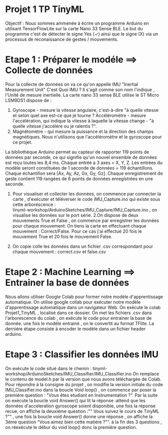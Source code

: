 # Projet 1 TP TinyML  
Objectif : 
Nous sommes ammenée à écrire un programme Arduino en utilisant TensorFlowLite sur la carte Nano 33 Sense BLE.
Le but du programme c'est de détecter le signe Yes (✓) ainsi que le signe (X) via un processus de reconaissance de gestes / mouvements.

# Etape 1 : Préparer le modéle ==> Collecte de données 

Pour la collecte de données on va ce qu'on appelle IMU "Inertial Measurement Unit"
C'est Quoi IMU ?
Il s'agit comme son nom l'indique , l'Unité de mesure inertielle.
La carte nano 33 sense BLE utilise le ST Micro LSM9DS1 dispose de : 
1. Gyroscope - mesure la vitesse angulaire, c'est-à-dire "à quelle vitesse et selon quel axe est-ce que je tourne ?
Accéléromètre - mesure l'accélération, qui indique la vitesse à laquelle la vitesse change - "à quelle vitesse j'accélère ou je ralentis ?".
2. Magnétomètre - qui mesure la puissance et la direction des champs magnétiques.
Nous n'utilisons que l'accéléromètre et le gyroscope pour ce projet.

La bibliothèque Arduino permet au capteur de rapporter 119 points de données par seconde, ce qui signifie qu'un nouvel ensemble de données est reçu toutes les 8,4 ms.
Chaque entrée a 3 axes = X, Y, Z.
Les entrées du modèle seront constituées de 1 seconde de données = 119 échantillons.
Chaque échantillon sera [Ax, Ay, Az, Gx, Gy, Gz].
Chaque enregistrement de geste contient 119 rangées de 6 points de données enregistrées en une seconde.

1. Pour visualiser et collecter les données, on commence par connecter la carte , d'exécuter et téléverser le code IMU_Capture.ino  qui existe sous cette arboréscence :  
tinyml-workshop/ArduinoSketches/IMU_Capture/IMU_Capture.ino , on visualise les données sur le port série.
2.On dispose de deux mouvements True et False , on commence par enregistrer les données pour chaque mouvement: 
On tiens la carte en effectuant chaque mouvement : Correct/False.
Pour ce cas j'ai effectué 20 fois le mouvement True et 20 fois le mouvement False.


3. On copie colle les données dans un fichier .csv correspondant pour chaque mouvement : correct.csv et false.csv

# Etape 2 : Machine Learning  ==> Entrainer la base de données 
Nous allons utiliser Google Colab pour former notre modèle d'apprentissage automatique.
On utilise google collab pour exécuter notre modèle d'apprentissage automatique dans un navigateur Web.
On exécute le colab Projet1_TinyML , localisé dans ce dossier.
On met les fichiers  .csv dans l'arborescence du colab , on exécute le code pour entrainer la base de donnée.
une fois le modéle entrainé , on le convertit au format TFlite.
La derniére étape consiste à encoder le modèle dans un fichier header arduino.

# Etape 3 : Classifier les données IMU
On exécute le code situé dans le chemin : tinyml-workshop/ArduinoSketches/IMU_Classifier/IMU_Classifier.ino
On remplace le contenu de model.h par la version que nous avons téléchargée de Colab.
Pour répondre à la consigne du projet , on modifie la version initiale du code IMU_Classifier.ino
dans la boucle Void loop() , on commence par poser la premiére question : "Vous êtes etudiant en Instrumentation ?".
Par la suite on exécute la boucle void Answer() qui lit la réponse :attend que les données d'acceleration gyroscope soient disponible, une fois la réponse recue, on affiche la deuxiéme question :"" Vous suivez le cours de TinyML ?""  , une fois la boucle void Answer() donne une réponse , on affiche la 3éme question  "Vous aimez bien cette matiére ?"".
à la fin des 3 questions , on réexécute le débur du void loop() donc la premiére question.
 



































